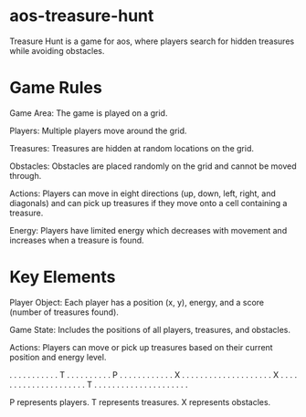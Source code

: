 # aos-treasure-hunt
Treasure Hunt is a game for aos, where players search for hidden treasures while avoiding obstacles.

# Game Rules

Game Area: The game is played on a grid.

Players: Multiple players move around the grid.

Treasures: Treasures are hidden at random locations on the grid.

Obstacles: Obstacles are placed randomly on the grid and cannot be moved through.

Actions: Players can move in eight directions (up, down, left, right, and diagonals) and can pick up treasures if they move onto a cell containing a treasure.

Energy: Players have limited energy which decreases with movement and increases when a treasure is found.

# Key Elements

Player Object: Each player has a position (x, y), energy, and a score (number of treasures found).

Game State: Includes the positions of all players, treasures, and obstacles.

Actions: Players can move or pick up treasures based on their current position and energy level.


.  .  .  .  .  .  .  .  .  . 
.  T  .  .  .  .  .  .  .  . 
.  .  P  .  .  .  .  .  .  . 
.  .  .  .  .  X  .  .  .  . 
.  .  .  .  .  .  .  .  .  . 
.  .  .  .  .  .  X  .  .  . 
.  .  .  .  .  .  .  .  .  . 
.  .  .  .  .  .  .  .  T  . 
.  .  .  .  .  .  .  .  .  . 
.  .  .  .  .  .  .  .  .  . 

P represents players.
T represents treasures.
X represents obstacles.
